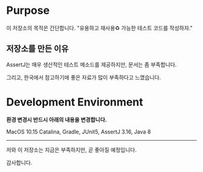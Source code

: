 # Purpose

이 저장소의 목적은 간단합니다. "유용하고 재사용♻️ 가능한 테스트 코드를 작성하자."

## 저장소를 만든 이유

AssertJ는 매우 생산적인 테스트 메소드를 제공하지만, 문서는 좀 부족합니다.

그리고, 한국에서 참고하기에 좋은 자료가 많이 부족하다고 느꼈습니다.

# Development Environment

**환경 변경시 반드시 아래의 내용을 변경합니다.**

MacOS 10.15 Catalina, Gradle, JUnit5, AssertJ 3.16, Java 8

---

저와 이 저장소는 지금은 부족하지만, 곧 좋아질 예정입니다.

감사합니다.
